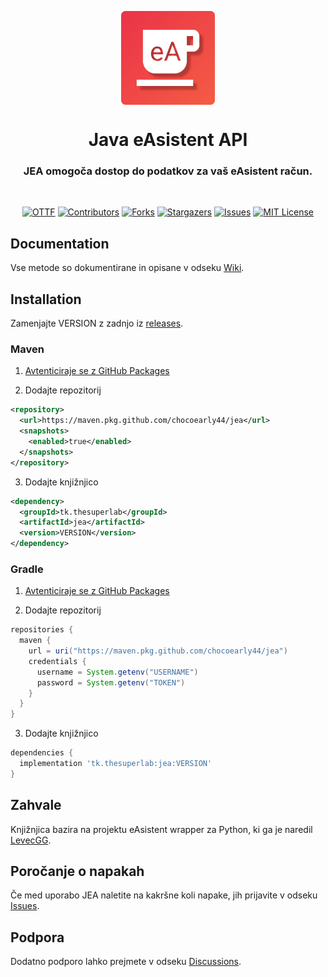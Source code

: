 <p align="center">
  <img align="center" src="./assets/icon.svg" height="150px">
</p>

<h1 align="center">Java eAsistent API</h1>
<h3 align="center">JEA omogoča dostop do podatkov za vaš eAsistent račun.</h3>
<br>

<div align="center">

[![OTTF][ottf-shield]][ottf-url]
[![Contributors][contributors-shield]][contributors-url]
[![Forks][forks-shield]][forks-url]
[![Stargazers][stars-shield]][stars-url]
[![Issues][issues-shield]][issues-url]
[![MIT License][license-shield]][license-url]

</div>

## Documentation
Vse metode so dokumentirane in opisane v odseku [Wiki][wiki-url].

## Installation
Zamenjajte VERSION z zadnjo iz [releases][releases-url].

### Maven
1. [Avtenticiraje se z GitHub Packages](https://docs.github.com/en/packages/working-with-a-github-packages-registry/working-with-the-apache-maven-registry#authenticating-to-github-packages)

2. Dodajte repozitorij
```xml
<repository>
  <url>https://maven.pkg.github.com/chocoearly44/jea</url>
  <snapshots>
    <enabled>true</enabled>
  </snapshots>
</repository>
```

3. Dodajte knjižnjico
```xml
<dependency>
  <groupId>tk.thesuperlab</groupId>
  <artifactId>jea</artifactId>
  <version>VERSION</version>
</dependency>
```

### Gradle
1. [Avtenticiraje se z GitHub Packages](https://docs.github.com/en/packages/working-with-a-github-packages-registry/working-with-the-apache-maven-registry#authenticating-to-github-packages)

2. Dodajte repozitorij
```groovy
repositories {
  maven {
    url = uri("https://maven.pkg.github.com/chocoearly44/jea")
    credentials {
      username = System.getenv("USERNAME")
      password = System.getenv("TOKEN")
    }
  }
}
```

3. Dodajte knjižnjico
```groovy
dependencies {
  implementation 'tk.thesuperlab:jea:VERSION'
}
```

## Zahvale
Knjižnjica bazira na projektu eAsistent wrapper za Python, ki ga je naredil [LevecGG](https://github.com/LevecGG).

## Poročanje o napakah
Če med uporabo JEA naletite na kakršne koli napake, jih prijavite v odseku [Issues][issues-url].

## Podpora
Dodatno podporo lahko prejmete v odseku [Discussions][discussions-url].

[ottf-shield]: https://img.shields.io/badge/OTTF-v1.0-blueviolet?style=for-the-badge
[contributors-shield]: https://img.shields.io/github/contributors/chocoearly44/JEA.svg?style=for-the-badge
[forks-shield]: https://img.shields.io/github/forks/chocoearly44/JEA.svg?style=for-the-badge
[stars-shield]: https://img.shields.io/github/stars/chocoearly44/JEA.svg?style=for-the-badge
[issues-shield]: https://img.shields.io/github/issues/chocoearly44/JEA.svg?style=for-the-badge
[license-shield]: https://img.shields.io/github/license/chocoearly44/JEA.svg?style=for-the-badge

[ottf-url]: https://github.com/OpenTimetable/OpenTimetable-v1
[contributors-url]: https://github.com/chocoearly44/JEA/graphs/contributors
[forks-url]: https://github.com/chocoearly44/JEA/network/members
[stars-url]: https://github.com/chocoearly44/JEA/stargazers
[issues-url]: https://github.com/chocoearly44/JEA/issues
[license-url]: https://github.com/chocoearly44/JEA/blob/master/LICENSE
[wiki-url]: https://github.com/chocoearly44/JEA/wiki
[releases-url]: https://github.com/chocoearly44/JEA/releases
[discussions-url]: https://github.com/chocoearly44/JEA/discussions